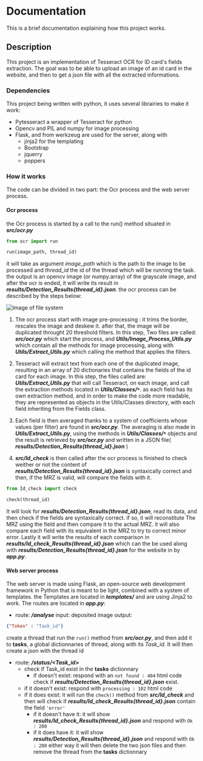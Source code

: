 # Documentation

This is a brief documentation explaining how this project works.

## Description

This project is an implementation of Tesseract OCR for ID card's fields extraction. The goal was to be able to upload an image of an id card in the website,
and then to get a json file with all the extracted informations.

### Dependencies
This project being written with python, it uses several librairies to make it work:

- Pytesseract a wrapper of Tesseract for python
- Opencv and PIL and numpy for image processing 
- Flask, and from werkzeug are used for the server, along with
  - jinja2 for the templating
  - Bootstrap
  - jquerry
  - poppers


### How it works

The code can be divided in two part: the Ocr process and the web server process.

#### Ocr process

the Ocr process is started by a call to the run() method situated in __*src/ocr.py*__

```python
from ocr import run

run(image_path, thread_id)
```
it will take as argument *image_path* which is the path to the image to be processed and *thread_id* the id of the thread which will be running the task. the output is an opencv image (or numpy.array) of the grayscale image, and after the ocr is ended, it will write its result in __*results/Detection_Results{thread_id}.json*__.
the ocr process can be described by the steps below:

![Image of file system](https://github.com/youssef-e/Pytesseract-Opencv/blob/master/Documentation/images/schema1.png)

1. The ocr process start with image pre-processing : it trims the border, rescales the image and deskew it. after that, the image will be duplicated throught 20 threshold filters.
	In this step, Two files are called: __*src/ocr.py*__ which start the process, and __*Utils/Image_Process_Utils.py*__ which contain all the methods for image processing, along with __*Utils/Extract_Utils.py*__ which calling the method that applies the filters.

2. Tesseract will extract text from each one of the duplicated image, resulting in an array of 20 dictionaries that contains the fields of the id card for each image. 
	In this step, the files called are: __*Utils/Extract_Utils.py*__ that will call Tesseract, on each image, and call the extraction methods located in __*Utils/Classes/`*`*__.
	as each field has its own extraction method, and in order to make the code more readable, they are represented as objects in the Utils/Classes directory, with each field inheriting from the Fields class.

3. Each field is then averaged thanks to a system of coefficients whose values (per filter) are found in __*src/ocr.py*__. The averaging is also made in __*Utils/Extract_Utils.py*__, using the methods in __*Utils/Classes/`*`*__ objects and the result is retrieved by __*src/ocr.py*__ and  written in a JSON file( __*results/Detection_Results{thread_id}.json*__ )


4. __*src/Id_check*__ is then called after the ocr process is finished to check weither or not the content of __*results/Detection_Results{thread_id}.json*__ is syntaxically correct and then, if the MRZ is valid, will compare the fields with it.
```python
from Id_check import check

check(thread_id)
```
It will look for __*results/Detection_Results{thread_id}.json*__, read its data, and then check if the fields are syntaxically correct. if so, it will reconstitute The MRZ using the field and then compare it to the actual MRZ. it will also compare each field with its equivalent in the MRZ to try to correct minor error. Lastly it will write the results of each comparison in __*results/Id_check_Results{thread_id}.json*__ which can the be used along with __*results/Detection_Results{thread_id}.json*__ for the website in by __*app.py*__.
	
#### Web server process

The web server is made using Flask, an open-source web development framework in Python that is meant to be light, combined with a system of templates. the Templates are located in __*templates/*__ and are using Jinja2 to work. The routes are located in __*app.py*__:

- route: __*/analyse*__
input: deposited image
output: 
```jSON
{"Token" : "Task_id"}
```
create a thread that run the `run()` method from __*src/ocr.py*__, and then add it to **tasks**, a global dictionnaries of thread, along with its *Task_id*.
It will then create a json with the thread id

- route: __*/status/<Task_id>*__
  * check if Task_id exist in the **tasks** dictionnary
    * if doesn't exist:
    respond with an  `not found : 404` html code
  check if __*results/Detection_Results{thread_id}.json*__ exist.
  * if it doesn't exist:
  respond with `processing : 102` html code
  * if it does exist:
  it will run the `check()` method from __*src/Id_check*__
  and then will check if __*results/Id_check_Results{thread_id}.json*__ contain the field `'error'`
    * if it doesn't have it:
    it will show __*results/Id_check_Results{thread_id}.json*__ and respond with `Ok : 200`
    * if it does have it:
    it will show __*results/Detection_Results{thread_id}.json*__ and respond with `Ok : 200`
  either way it will then delete the two json files and then remove the thread from the **tasks** dictionnary
